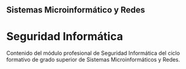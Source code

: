 ## Sistemas Microinformático y Redes
# Seguridad Informática


Contenido del módulo profesional de Seguridad Informática del ciclo formativo de grado superior de Sistemas Microinformáticos y Redes.

